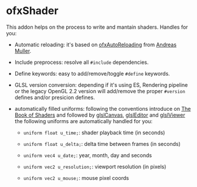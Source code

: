 # ofxShader

This addon helps on the process to write and mantain shaders. Handles for you:

* Automatic reloading: it's based on [ofxAutoReloading](https://github.com/andreasmuller/ofxAutoReloadedShader) from [Andreas Muller](http://www.nanikawa.com/).

* Include preprocess: resolve all `#include` dependencies.

* Define keywords: easy to add/remove/toggle `#define` keywords.

* GLSL version conversion: depending if it's using ES, Rendering pipeline or the legacy OpenGL 2.2 version will add/remove the proper `#version` defines and/or presicion defines.

* automatically filled uniforms: following the conventions introduce on [The Book of Shaders](https://thebookofshaders.com/) and followed by [glslCanvas](https://github.com/patriciogonzalezvivo/glslCanvas), [glslEditor](https://github.com/patriciogonzalezvivo/glslEditor) and [glslViewer](https://github.com/patriciogonzalezvivo/glslViewer) the following uniforms are automatically handled for you:

  - `uniform float u_time;`: shader playback time (in seconds)

  - `uniform float u_delta;`: delta time between frames (in seconds)

  - `uniform vec4 u_date;`: year, month, day and seconds

  - `uniform vec2 u_resolution;`: viewport resolution (in pixels)

  - `uniform vec2 u_mouse;`: mouse pixel coords

